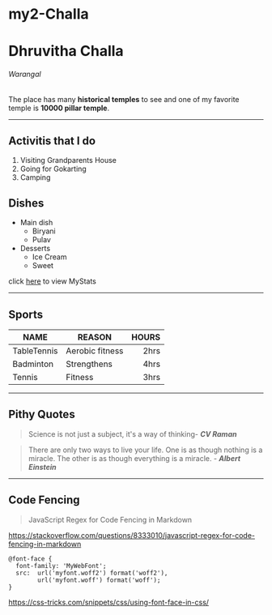 # my2-Challa
# Dhruvitha Challa
###### Warangal

The place has many **historical temples** to see and one of my favorite temple is **10000 pillar temple**.
___
## Activitis that I do 
1. Visiting Grandparents House
2. Going for Gokarting
3. Camping

## Dishes
* Main dish
    * Biryani
    * Pulav
* Desserts
    * Ice Cream
    * Sweet

click [here](MyStats.md) to view MyStats 
___
 ## Sports

 | NAME        | REASON          | HOURS |
 | ------------| --------------- | ----: |
 | TableTennis | Aerobic fitness | 2hrs  |
 | Badminton   | Strengthens     | 4hrs  |
 | Tennis      | Fitness         | 3hrs  |

 ___
 ## Pithy Quotes

> Science is not just a subject, it's a way of thinking-  ___CV Raman___

> There are only two ways to live your life. One is as though nothing is a miracle. The other is as though everything is a miracle. - ___Albert Einstein___
___

## Code Fencing 
> JavaScript Regex for Code Fencing in Markdown

<https://stackoverflow.com/questions/8333010/javascript-regex-for-code-fencing-in-markdown>

```
@font-face {
  font-family: 'MyWebFont';
  src:  url('myfont.woff2') format('woff2'),
        url('myfont.woff') format('woff');
}
```
<https://css-tricks.com/snippets/css/using-font-face-in-css/>


